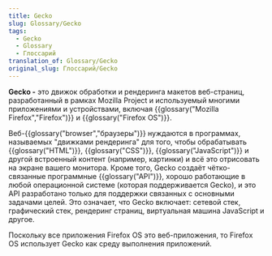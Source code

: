 ```yaml
---
title: Gecko
slug: Glossary/Gecko
tags:
  - Gecko
  - Glossary
  - Глоссарий
translation_of: Glossary/Gecko
original_slug: Глоссарий/Gecko
---
```


**Gecko -** это движок обработки и рендеринга макетов веб-страниц, разработанный в рамках Mozilla Project и используемый многими приложениями и устройствами, включая {{glossary("Mozilla Firefox","Firefox")}} и {{glossary("Firefox OS")}}.

Веб-{{glossary("browser","браузеры")}} нуждаются в программах, называемых "движками рендеринга" для того, чтобы обрабатывать {{glossary("HTML")}}, {{glossary("CSS")}}, {{glossary("JavaScript")}} и другой встроенный контент (например, картинки) и всё это отрисовать на экране вашего монитора. Кроме того, Gecko создаёт чётко-связанные программные {{glossary("API")}}, хорошо работающие в любой операционной системе (которая поддерживается Gecko), и это API разработано только для поддержки связанных с основными задачами целей. Это означает, что Gecko включает: сетевой стек, графический стек, рендеринг страниц, виртуальная машина JavaScript и другое.

Поскольку все приложения Firefox OS это веб-приложения, то Firefox OS использует Gecko как среду выполнения приложений.
